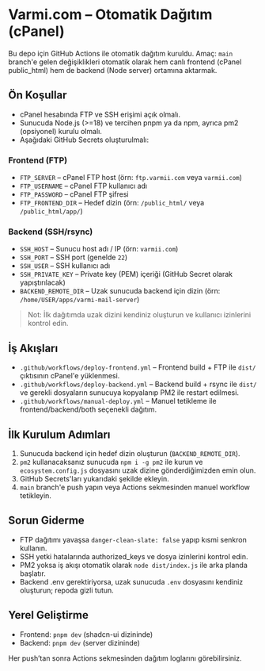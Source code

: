 # Varmi.com – Otomatik Dağıtım (cPanel)

Bu depo için GitHub Actions ile otomatik dağıtım kuruldu. Amaç: `main` branch'e gelen değişiklikleri otomatik olarak hem canlı frontend (cPanel public_html) hem de backend (Node server) ortamına aktarmak.

## Ön Koşullar
- cPanel hesabında FTP ve SSH erişimi açık olmalı.
- Sunucuda Node.js (>=18) ve tercihen pnpm ya da npm, ayrıca pm2 (opsiyonel) kurulu olmalı.
- Aşağıdaki GitHub Secrets oluşturulmalı:

### Frontend (FTP)
- `FTP_SERVER` – cPanel FTP host (örn: `ftp.varmii.com` veya `varmii.com`)
- `FTP_USERNAME` – cPanel FTP kullanıcı adı
- `FTP_PASSWORD` – cPanel FTP şifresi
- `FTP_FRONTEND_DIR` – Hedef dizin (örn: `/public_html/` veya `/public_html/app/`)

### Backend (SSH/rsync)
- `SSH_HOST` – Sunucu host adı / IP (örn: `varmii.com`)
- `SSH_PORT` – SSH port (genelde `22`)
- `SSH_USER` – SSH kullanıcı adı
- `SSH_PRIVATE_KEY` – Private key (PEM) içeriği (GitHub Secret olarak yapıştırılacak)
- `BACKEND_REMOTE_DIR` – Uzak sunucuda backend için dizin (örn: `/home/USER/apps/varmi-mail-server`)

> Not: İlk dağıtımda uzak dizini kendiniz oluşturun ve kullanıcı izinlerini kontrol edin.

## İş Akışları
- `.github/workflows/deploy-frontend.yml` – Frontend build + FTP ile `dist/` çıktısının cPanel'e yüklenmesi.
- `.github/workflows/deploy-backend.yml` – Backend build + rsync ile `dist/` ve gerekli dosyaların sunucuya kopyalanıp PM2 ile restart edilmesi.
- `.github/workflows/manual-deploy.yml` – Manuel tetikleme ile frontend/backend/both seçenekli dağıtım.

## İlk Kurulum Adımları
1. Sunucuda backend için hedef dizin oluşturun (`BACKEND_REMOTE_DIR`).
2. `pm2` kullanacaksanız sunucuda `npm i -g pm2` ile kurun ve `ecosystem.config.js` dosyasını uzak dizine gönderdiğimizden emin olun.
3. GitHub Secrets'ları yukarıdaki şekilde ekleyin.
4. `main` branch'e push yapın veya Actions sekmesinden manuel workflow tetikleyin.

## Sorun Giderme
- FTP dağıtımı yavaşsa `danger-clean-slate: false` yapıp kısmi senkron kullanın.
- SSH yetki hatalarında authorized_keys ve dosya izinlerini kontrol edin.
- PM2 yoksa iş akışı otomatik olarak `node dist/index.js` ile arka planda başlatır.
- Backend .env gerektiriyorsa, uzak sunucuda `.env` dosyasını kendiniz oluşturun; repoda gizli tutun.

## Yerel Geliştirme
- Frontend: `pnpm dev` (shadcn-ui dizininde)
- Backend: `pnpm dev` (server dizininde)

Her push’tan sonra Actions sekmesinden dağıtım loglarını görebilirsiniz.
